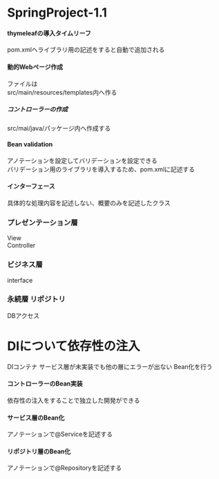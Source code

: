 # SpringProject-1.1
 
#### thymeleafの導入タイムリーフ
pom.xmlへライブラリ用の記述をすると自動で追加される  

#### 動的Webページ作成
ファイルは  
src/main/resources/templates内へ作る  

##### コントローラーの作成
src/mai/java/パッケージ内へ作成する  

#### Bean validation
アノテーションを設定してバリデーションを設定できる  
バリデーション用のライブラリを導入するため、pom.xmlに記述する  

#### インターフェース
具体的な処理内容を記述しない、概要のみを記述したクラス

### プレゼンテーション層
View  
Controller

### ビジネス層
interface

### 永続層 リポジトリ
DBアクセス

# DIについて依存性の注入
DIコンテナ
サービス層が未実装でも他の層にエラーが出ない
Bean化を行う

#### コントローラーのBean実装
  依存性の注入をすることで独立した開発ができる  
#### サービス層のBean化
アノテーションで@Serviceを記述する
#### リポジトリ層のBean化
アノテーションで@Repositoryを記述する